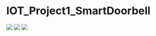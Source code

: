 # IOT_Project1_SmartDoorbell

![](https://i.imgur.com/Ev0tVMG.png)
![](https://i.imgur.com/0hUdAoO.png)
![](https://i.imgur.com/eIzqVm3.png)
